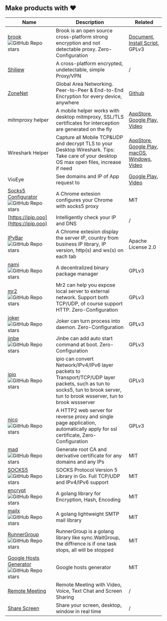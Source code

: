 ## Make products with ❤️

| Name | Description | Related |
| --- | --- | --- |
| [brook](https://github.com/txthinking/brook) ![GitHub Repo stars](https://img.shields.io/github/stars/txthinking/brook?style=social) | Brook is an open source cross-platform strong encryption and not detectable proxy. Zero-Configuration | [Document](https://txthinking.github.io/brook/), [Install Script](https://brook-community.github.io/script/), GPLv3 |
| [Shiliew](https://www.shiliew.com/) | A cross-platform encrypted, undetectable, simple Proxy/VPN | / |
| [ZoneNet](https://zonenet.io/) | Global Area Networking. Peer-to-Peer & End-to-End Encryption for every device, anywhere | [Github](https://github.com/zonenetio) |
| mitmproxy helper | A mobile helper works with desktop mitmproxy, SSL/TLS certificates for interception are generated on the fly | [AppStore](https://apps.apple.com/us/app/id1528537342), [Google Play](https://play.google.com/store/apps/details?id=com.txthinking.mitmproxy), [Video](https://www.youtube.com/watch?v=puES_ayJkEo) |
| Wireshark Helper | Capture all Mobile TCP&UDP and decrypt TLS to your Desktop Wireshark. Tips: Take care of your desktop OS max open files, increase if need | [AppStore](https://apps.apple.com/us/app/wireshark-client/id1534485108), [Google Play](https://play.google.com/store/apps/details?id=com.txthinking.wireshark), [macOS](https://storage.googleapis.com/txthinking/shiliew/WiresharkHelper.dmg), [Windows](https://storage.googleapis.com/txthinking/shiliew/WiresharkHelper.exe), [Video](https://www.youtube.com/watch?v=IhxrSyqky94) | 
| VioEye | See domains and IP of App request to | [Google Play](https://play.google.com/store/apps/details?id=com.txthinking.vioeye), [Video](https://www.youtube.com/watch?v=PItpYYz61qI) |
| [Socks5 Configurator](https://chrome.google.com/webstore/detail/hnpgnjkeaobghpjjhaiemlahikgmnghb) ![GitHub Repo stars](https://img.shields.io/github/stars/txthinking/socks5-configurator?style=social) | A Chrome extesion configures your Chrome with socks5 proxy | MIT |
| [https://ipip.ooo](https://ipip.ooo) | Intelligently check your IP and DNS | / |
| [IPvBar](https://chrome.google.com/webstore/detail/ipvbar/copjmgogifdfjkaenpallapiidcpkjbm) ![GitHub Repo stars](https://img.shields.io/github/stars/txthinking/ipvbar?style=social) | A Chrome extesion display the server IP, country from business IP library, IP version, http(s) and ws(s) on each tab | Apache License 2.0 |
| [nami](https://github.com/txthinking/nami) ![GitHub Repo stars](https://img.shields.io/github/stars/txthinking/nami?style=social) | A decentralized binary package manager | GPLv3 |
| [mr2](https://github.com/txthinking/mr2) ![GitHub Repo stars](https://img.shields.io/github/stars/txthinking/mr2?style=social) | Mr2 can help you expose local server to external network. Support both TCP/UDP, of course support HTTP. Zero-Configuration | GPLv3 |
| [joker](https://github.com/txthinking/joker) ![GitHub Repo stars](https://img.shields.io/github/stars/txthinking/joker?style=social) | Joker can turn process into daemon. Zero-Configuration | GPLv3 |
| [jinbe](https://github.com/txthinking/jinbe) ![GitHub Repo stars](https://img.shields.io/github/stars/txthinking/jinbe?style=social) | Jinbe can add auto start command at boot. Zero-Configuration | GPLv3 |
| [ipio](https://github.com/txthinking/ipio) ![GitHub Repo stars](https://img.shields.io/github/stars/txthinking/ipio?style=social) | ipio can convert Network/IPv4/IPv6 layer packets to Transport/TCP/UDP layer packets, such as tun to socks5, tun to brook server, tun to brook wsserver, tun to brook wssserver | GPLv3 |
| [nico](https://github.com/txthinking/nico) ![GitHub Repo stars](https://img.shields.io/github/stars/txthinking/nico?style=social) | A HTTP2 web server for reverse proxy and single page application, automatically apply for ssl certificate, Zero-Configuration | GPLv3 |
| [mad](https://github.com/txthinking/mad) ![GitHub Repo stars](https://img.shields.io/github/stars/txthinking/mad?style=social) | Generate root CA and derivative certificate for any domains and any IPs | MIT |
| [SOCKS5](https://github.com/txthinking/socks5) ![GitHub Repo stars](https://img.shields.io/github/stars/txthinking/socks5?style=social) | SOCKS Protocol Version 5 Library in Go. Full TCP/UDP and IPv4/IPv6 support | MIT |
| [encrypt](https://github.com/txthinking/encrypt) ![GitHub Repo stars](https://img.shields.io/github/stars/txthinking/encrypt?style=social) | A golang library for Encryption, Hash, Encoding | MIT |
| [mailx](https://github.com/txthinking/mailx) ![GitHub Repo stars](https://img.shields.io/github/stars/txthinking/mailx?style=social) | A golang lightweight SMTP mail library | MIT |
| [RunnerGroup](https://github.com/txthinking/runnergroup) ![GitHub Repo stars](https://img.shields.io/github/stars/txthinking/runnergroup?style=social) | RunnerGroup is a golang library like sync.WaitGroup, the diffrence is if one task stops, all will be stopped | MIT |
| [Google Hosts Generator](https://github.com/txthinking/google-hosts) ![GitHub Repo stars](https://img.shields.io/github/stars/txthinking/google-hosts?style=social) | Google hosts generator | MIT |
| [Remote Meeting](https://remotemeeting.io/) | Remote Meeting with Video, Voice, Text Chat and Screen Sharing | / |
| [Share Screen](https://sharescreen.io/) | Share your screen, desktop, window in real time | / |
